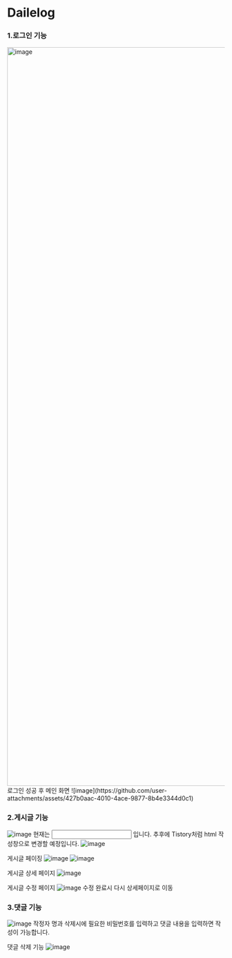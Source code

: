 # Dailelog

### 1.로그인 기능
  <img width="1710" alt="image" src="https://github.com/user-attachments/assets/687a9727-226f-4054-a3e1-a3a211b4ef5b">
로그인 성공 후 메인 화면 
![image](https://github.com/user-attachments/assets/427b0aac-4010-4ace-9877-8b4e3344d0c1)

### 2.게시글 기능
![image](https://github.com/user-attachments/assets/9c929e49-eca1-4441-b3e8-5262f9c1c777)
현재는 <input> 입니다. 추후에 Tistory처럼 html 작성창으로 변경할 예정입니다. 
![image](https://github.com/user-attachments/assets/458ffdc9-ec7c-4a44-bbeb-012140a93eb1)

게시글 페이징
![image](https://github.com/user-attachments/assets/73eeea7c-1293-47cb-9476-820bb0e4368f)
![image](https://github.com/user-attachments/assets/2de1245d-58d5-482a-b17f-4500ac69113c)

게시글 상세 페이지
![image](https://github.com/user-attachments/assets/0ee38efd-a5ea-4b0d-9257-01a6d2dc6390)

게시글 수정 페이지
![image](https://github.com/user-attachments/assets/1e04d327-c76d-4035-88b3-d5c22240252b)
수정 완료시 다시 상세페이지로 이동

### 3.댓글 기능
![image](https://github.com/user-attachments/assets/3dfa2f88-12c9-4301-9bb8-800e9440f3f0)
작정자 명과 삭제시에 필요한 비밀번호를 입력하고 댓글 내용을 입력하면 작성이 가능합니다.

댓글 삭제 기능 
![image](https://github.com/user-attachments/assets/398938a7-5052-4369-a211-783360971a8d)
